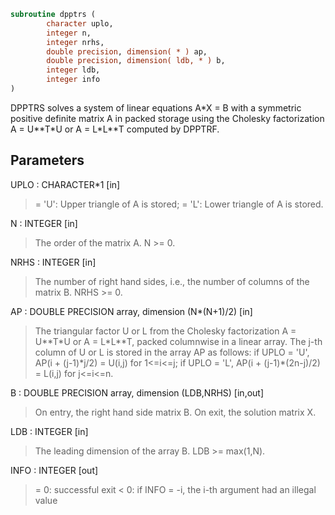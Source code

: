```fortran
subroutine dpptrs (
        character uplo,
        integer n,
        integer nrhs,
        double precision, dimension( * ) ap,
        double precision, dimension( ldb, * ) b,
        integer ldb,
        integer info
)
```

DPPTRS solves a system of linear equations A\*X = B with a symmetric
positive definite matrix A in packed storage using the Cholesky
factorization A = U\*\*T\*U or A = L\*L\*\*T computed by DPPTRF.

## Parameters
UPLO : CHARACTER\*1 [in]
> = 'U':  Upper triangle of A is stored;
> = 'L':  Lower triangle of A is stored.

N : INTEGER [in]
> The order of the matrix A.  N >= 0.

NRHS : INTEGER [in]
> The number of right hand sides, i.e., the number of columns
> of the matrix B.  NRHS >= 0.

AP : DOUBLE PRECISION array, dimension (N\*(N+1)/2) [in]
> The triangular factor U or L from the Cholesky factorization
> A = U\*\*T\*U or A = L\*L\*\*T, packed columnwise in a linear
> array.  The j-th column of U or L is stored in the array AP
> as follows:
> if UPLO = 'U', AP(i + (j-1)\*j/2) = U(i,j) for 1<=i<=j;
> if UPLO = 'L', AP(i + (j-1)\*(2n-j)/2) = L(i,j) for j<=i<=n.

B : DOUBLE PRECISION array, dimension (LDB,NRHS) [in,out]
> On entry, the right hand side matrix B.
> On exit, the solution matrix X.

LDB : INTEGER [in]
> The leading dimension of the array B.  LDB >= max(1,N).

INFO : INTEGER [out]
> = 0:  successful exit
> < 0:  if INFO = -i, the i-th argument had an illegal value
